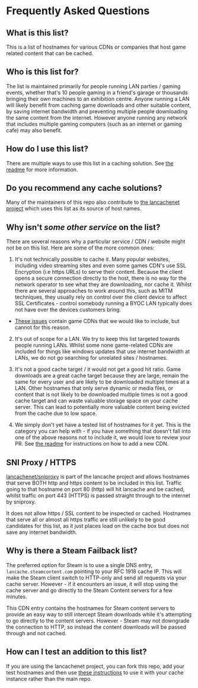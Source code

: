 # Frequently Asked Questions

## What is this list?

This is a list of hostnames for various CDNs or companies that host game related content that can be cached.

## Who is this list for?

The list is maintained primarily for people running LAN parties / gaming events, whether that's 10 people gaming in a friend's garage or thousands bringing their own machines to an exhibition centre. Anyone running a LAN will likely benefit from caching game downloads and other suitable content, by saving internet bandwidth and preventing multiple people downloading the same content from the internet. However anyone running any network that includes multiple gaming computers (such as an internet or gaming cafe) may also benefit.

## How do I use this list?

There are multiple ways to use this list in a caching solution. See [the readme](https://github.com/uklans/cache-domains#usage) for more information.

## Do you recommend any cache solutions?

Many of the maintainers of this repo also contribute to [the lancachenet project](https://github.com/lancachenet/monolithic) which uses this list as its source of host names.

## Why isn't *some other service* on the list?

There are several reasons why a particular service / CDN / website might not be on this list. Here are some of the more common ones:

 1. It's not technically possible to cache it. Many popular websites, including video streaming sites and even some games CDN's use SSL Encryption (i.e https URLs) to serve their content. Because the client opens a secure connection directly to the host, there is no way for the network operator to see what they are downloading, nor cache it. Whilst there are several approaches to work around this, such as MITM techniques, they usually rely on control over the client device to affect SSL Certificates - control somebody running a BYOC LAN typically does not have over the devices customers bring.
 
   - [These issues](https://github.com/uklans/cache-domains/issues?q=is%3Aissue+is%3Aopen+label%3Ahttps-cantfix) contain game CDNs that we would like to include, but cannot for this reason. 
 
 2. It's out of scope for a LAN. We try to keep this list targeted towards people running LANs. Whilst some none game-related CDNs are included for things like windows updates that use internet bandwidth at LANs, we do not go searching for unrelated sites / hostnames.
 
 3. It's not a good cache target / it would not get a good hit ratio. Game downloads are a great cache target because they are large, remain the same for every user and are likely to be downloaded multiple times at a LAN. Other hostnames that only serve dynamic or media files, or content that is not likely to be downloaded multiple times is not a good cache target and can waste valuable storage space on your cache server. This can lead to potentially more valuable content being evicted from the cache due to low space.
 
 4. We simply don't yet have a tested list of hostnames for it yet. This is the category you can help with - if you have something that doesn't fall into one of the above reasons not to include it, we would love to review your PR. See [the readme](https://github.com/uklans/cache-domains) for instructions on how to add a new CDN.

## SNI Proxy / HTTPS

[lancachenet/sniproxy](https://github.com/lancachenet/sniproxy) is part of the lancache project and allows hostnames that serve BOTH http and https content to be included in this list. Traffic going to that hostname on port 80 (http) will hit lancache and be cached, whilst traffic on port 443 (HTTPS) is passed straight through to the internet by sniproxy.

It does not allow https / SSL content to be inspected or cached. Hostnames that serve all or almost all https traffic are still unlikely to be good candidates for this list, as it just places load on the cache box but does not save any internet bandwidth.

## Why is there a Steam Failback list?

The preferred option for Steam is to use a single DNS entry, `lancache.steamcontent.com` pointing to your RFC 1918 cache IP. This will make the Steam client switch to HTTP-only and send all requests via your cache server. However - if it encounters an issue, it will stop using the cache server and go directly to the Steam Content servers for a few minutes.

This CDN entry contains the hostnames for Steam content servers to provide an easy way to still intercept Steam downloads while it's attempting to go directly to the content servers. However - Steam may not downgrade the connection to HTTP, so instead the content downloads will be passed through and not cached.

## How can I test an addition to this list?

If you are using the lancachenet project, you can fork this repo, add your test hostnames and then use [these instructions](https://github.com/lancachenet/lancache-dns#custom-forksbranches) to use it with your cache instance rather than the main repo.